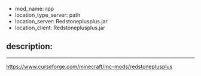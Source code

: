 - mod_name: rpp
- location_type_server: path
- location_server: Redstoneplusplus.jar
- location_client: Redstoneplusplus.jar

description:
---
---
https://www.curseforge.com/minecraft/mc-mods/redstoneplusplus